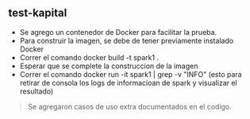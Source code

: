 ## test-kapital

- Se agrego un contenedor de Docker para facilitar la prueba.
- Para construir la imagen, se debe de tener previamente instalado Docker
- Correr el comando docker build -t spark1 .
- Esperar que se complete la construccion de la imagen
- Correr el comando docker run -it spark1 | grep -v "INFO" (esto para retirar de consola los logs de informacioan de spark y visualizar el resultado)

> Se agregaron casos de uso extra documentados en el codigo. 
